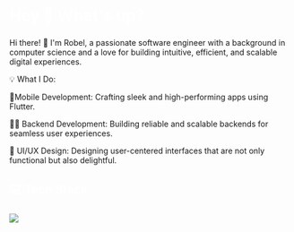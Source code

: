  <h1 align="left" style="color:white;" >Hey 👋 What's up?</h1>

###

<p align="left">Hi there! 👋 I'm Robel, a passionate software engineer with a background in computer science and a love for building intuitive, efficient, and scalable digital experiences.

💡 What I Do: 

   📱Mobile Development: Crafting sleek and high-performing apps using Flutter. 

   🧑‍💻 Backend Development: Building reliable and scalable backends for seamless user experiences.

   🎨 UI/UX Design: Designing user-centered interfaces that are not only functional but also delightful.
</p>

###

<h2 align="left" style="color:white;" >💻 Tech Stack</h2>

###

<div align="left">
  <a href="#">
    <img src="https://skillicons.dev/icons?i=dart,flutter,firebase,xd,figma,vscode,androidstudio,git,github&theme=dark" />
  </a>
 
</div>

###







 






  
 
